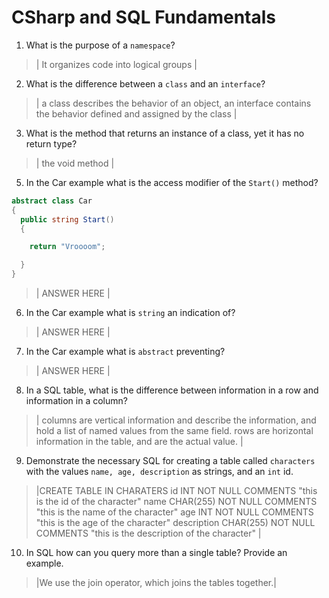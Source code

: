 # CSharp and SQL Fundamentals
01. What is the purpose of a `namespace`?

  > | It organizes code into logical groups  |

02. What is the difference between a `class` and an `interface`?

  > |  a class describes the behavior of an object, an interface contains the behavior defined and assigned by the class |

03. What is the method that returns an instance of a class, yet it has no return type?

  > | the void method |

05. In the Car example what is the access modifier of the `Start()` method?

  ```c#
  abstract class Car
  {
    public string Start()
    {

      return "Vroooom";

    }
  }
  ```

  > | ANSWER HERE |

06. In the Car example what is `string` an indication of?

  > | ANSWER HERE |

07. In the Car example what is `abstract` preventing?

  > | ANSWER HERE |

08. In a SQL table, what is the difference between information in a row and information in a column?

  > | columns are vertical information and describe the information, and hold a list of named values from the same field. rows are horizontal information in the table, and are the actual value.  |

09. Demonstrate the necessary SQL for creating a table called `characters` with the values `name, age, description` as strings, and an `int` id.

  > |CREATE TABLE IN CHARATERS
> id INT NOT NULL COMMENTS "this is the id of the character"
> name CHAR(255) NOT NULL COMMENTS "this is the name of the character"
> age INT NOT NULL COMMENTS "this is the age of the character"
> description CHAR(255) NOT NULL COMMENTS "this is the description of the character"
> |

10. In SQL how can you query more than a single table? Provide an example.

  > |We use the join operator, which joins the tables together.|

